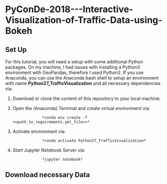 # PyConDe-2018---Interactive-Visualization-of-Traffic-Data-using-Bokeh

## Set Up
For this tutorial, you will need a setup with some additional Python packages. On my machine, I had issues with installing a Python3 environment with GeoPandas, therefore I used Python2. If you use Anaconda, you can use the Anaconda bash shell to setup an environment with name **Python27_TrafficVisualization** and all necessary dependencies via:

1. Download or clone the content of this repository to your local machine.
2. Open the (Anaconda) Terminal and create virtual environment via:

                    *conda env create -f <<path_to_requirements.yml_file>>*

3. Activate environment via:
    
                    *conda activate Python27_TrafficVisualization*
    
4. Start Jupyter Notebook Server via:

                    *jupyter notebook*
                    
                    
                   
                   
## Download necessary Data
